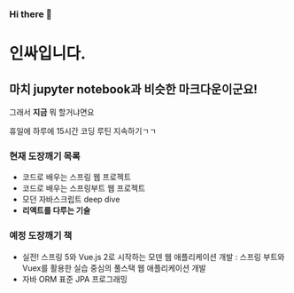 ### Hi there 👋

# 인싸입니다.

## 마치 jupyter notebook과 비슷한 마크다운이군요!

그래서 <b>지금</b> 뭐 할거냐면요

휴일에 하루에 15시간 코딩 루틴 지속하기ㄱㄱ

### 현재 도장깨기 목록

- 코드로 배우는 스프링 웹 프로젝트
- 코드로 배우는 스프링부트 웹 프로젝트
- 모던 자바스크립트 deep dive
- <span style={color:blue;}><b>리액트를 다루는 기술</b></span>


### 예정 도장깨기 책
* 실전! 스프링 5와 Vue.js 2로 시작하는 모덴 웹 애플리케이션 개발 : 스프링 부트와 Vuex를 활용한 실습 중심의 풀스택 웹 애플리케이션 개발
* 자바 ORM 표준 JPA 프로그래밍

<!--
**JonghunCHAE/JonghunCHAE** is a ✨ _special_ ✨ repository because its `README.md` (this file) appears on your GitHub profile.

Here are some ideas to get you started:

- 🔭 I’m currently working on ...
- 🌱 I’m currently learning ...
- 👯 I’m looking to collaborate on ...
- 🤔 I’m looking for help with ...
- 💬 Ask me about ...
- 📫 How to reach me: ...
- 😄 Pronouns: ...
- ⚡ Fun fact: ...
-->
